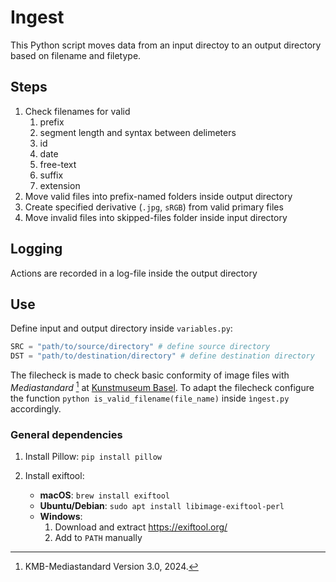 # Ingest

This Python script moves data from an input directoy to an output directory based on filename and filetype.

## Steps

1. Check filenames for valid
    1. prefix
    2. segment length and syntax between delimeters
    3. id
    4. date
    5. free-text
    6. suffix
    7. extension
2. Move valid files into prefix-named folders inside output directory
3. Create specified derivative (`.jpg`, `sRGB`) from valid primary files
3. Move invalid files into skipped-files folder inside input directory

## Logging

Actions are recorded in a log-file inside the output directory

## Use

Define input and output directory inside `variables.py`:

```python
SRC = "path/to/source/directory" # define source directory
DST = "path/to/destination/directory" # define destination directory
```

The filecheck is made to check basic conformity of image files with _Mediastandard_ [^1] at [Kunstmuseum Basel](https://medienstandard.kumu.swiss/). To adapt the filecheck configure the function `python is_valid_filename(file_name)` inside `ìngest.py` accordingly.

### General dependencies

1. Install Pillow: `pip install pillow`

2. Install exiftool:
    * **macOS**: `brew install exiftool`
    * **Ubuntu/Debian**: `sudo apt install libimage-exiftool-perl`
    * **Windows**:
        1. Download and extract https://exiftool.org/
        2. Add to `PATH` manually

[^1]: KMB-Mediastandard Version 3.0, 2024.
